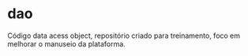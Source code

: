 # dao

Código data acess object, repositório criado para treinamento, foco em melhorar o manuseio da plataforma.
